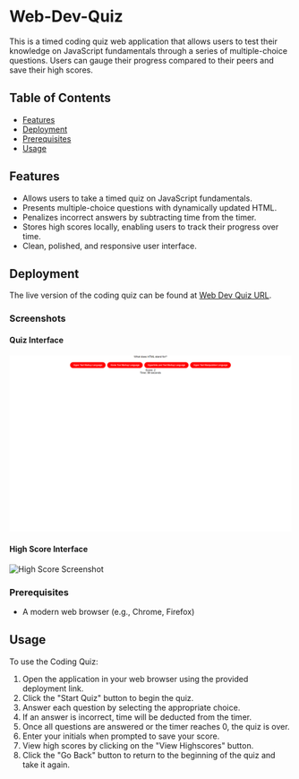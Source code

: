 # Web-Dev-Quiz

This is a timed coding quiz web application that allows users to test their knowledge on JavaScript fundamentals through a series of multiple-choice questions. Users can gauge their progress compared to their peers and save their high scores.

## Table of Contents

- [Features](#features)
- [Deployment](#deployment)
- [Prerequisites](#prerequisites)
- [Usage](#usage)

## Features

- Allows users to take a timed quiz on JavaScript fundamentals.
- Presents multiple-choice questions with dynamically updated HTML.
- Penalizes incorrect answers by subtracting time from the timer.
- Stores high scores locally, enabling users to track their progress over time.
- Clean, polished, and responsive user interface.

## Deployment

The live version of the coding quiz can be found at [Web Dev Quiz URL](https://dash365.github.io/Web-Dev-Quiz/).

### Screenshots

#### Quiz Interface
![Quiz Screenshot](Assets/images/quiz.png)

#### High Score Interface
![High Score Screenshot](Assets/images/High%score.png)

### Prerequisites

- A modern web browser (e.g., Chrome, Firefox)

## Usage

To use the Coding Quiz:

1. Open the application in your web browser using the provided deployment link.
2. Click the "Start Quiz" button to begin the quiz.
3. Answer each question by selecting the appropriate choice.
4. If an answer is incorrect, time will be deducted from the timer.
5. Once all questions are answered or the timer reaches 0, the quiz is over.
6. Enter your initials when prompted to save your score.
7. View high scores by clicking on the "View Highscores" button.
8. Click the "Go Back" button to return to the beginning of the quiz and take it again.
